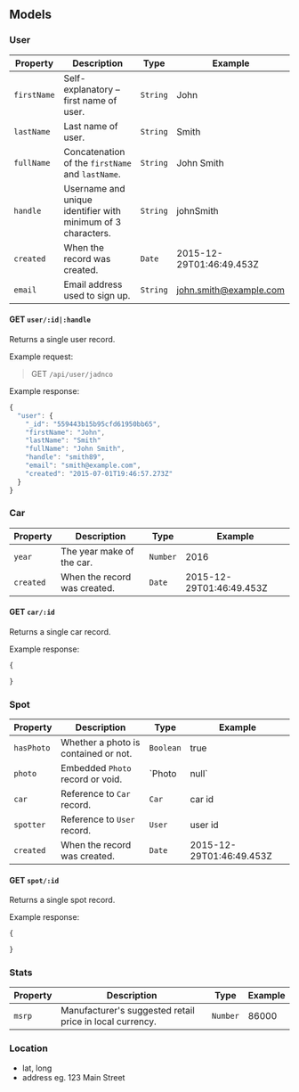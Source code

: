 ## Models

### User

| Property    | Description                                                  | Type     | Example                  |
|-------------|--------------------------------------------------------------|----------|--------------------------|
| `firstName` | Self-explanatory – first name of user.                       | `String` | John                     |
| `lastName`  | Last name of user.                                           | `String` | Smith                    |
| `fullName`  | Concatenation of the `firstName` and `lastName`.             | `String` | John Smith               |
| `handle`    | Username and unique identifier with minimum of 3 characters. | `String` | johnSmith                |
| `created`   | When the record was created.                                 | `Date`   | 2015-12-29T01:46:49.453Z |
| `email`     | Email address used to sign up.                               | `String` | john.smith@example.com   |


#### GET `user/:id|:handle`

Returns a single user record.

Example request:

> GET `/api/user/jadnco`

Example response:

```js
{
  "user": {
    "_id": "559443b15b95cfd61950bb65",
    "firstName": "John",
    "lastName": "Smith"
    "fullName": "John Smith",
    "handle": "smith89",
    "email": "smith@example.com",
    "created": "2015-07-01T19:46:57.273Z"
  }
}
```

### Car

| Property    | Description                                                  | Type     | Example                  |
|-------------|--------------------------------------------------------------|----------|--------------------------|
| `year`      | The year make of the car.                                    | `Number` | 2016                     |
| `created`   | When the record was created.                                 | `Date`   | 2015-12-29T01:46:49.453Z |


#### GET `car/:id`

Returns a single car record.

Example response:

```js
{

}
```

### Spot

| Property    | Description                                                  | Type           | Example                  |
|-------------|--------------------------------------------------------------|----------------|--------------------------|
| `hasPhoto`  | Whether a photo is contained or not.                         | `Boolean`      | true                     |
| `photo`     | Embedded `Photo` record or void.                             | `Photo | null` |                          |
| `car`       | Reference to `Car` record.                                   | `Car`          | car id                   |
| `spotter`   | Reference to `User` record.                                  | `User`         | user id                  |
| `created`   | When the record was created.                                 | `Date`         | 2015-12-29T01:46:49.453Z |


#### GET `spot/:id`

Returns a single spot record.

Example response:

```js
{

}
```

### Stats

| Property    | Description                                                  | Type     | Example                  |
|-------------|--------------------------------------------------------------|----------|--------------------------|
| `msrp`      | Manufacturer's suggested retail price in local currency.     | `Number` | 86000                    |


### Location
- lat, long
- address eg. 123 Main Street
